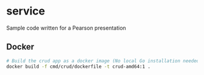 # service
Sample code written for a Pearson presentation

## Docker

```bash
# Build the crud app as a docker image (No local Go installation needed).
docker build -f cmd/crud/dockerfile -t crud-amd64:1 .
```